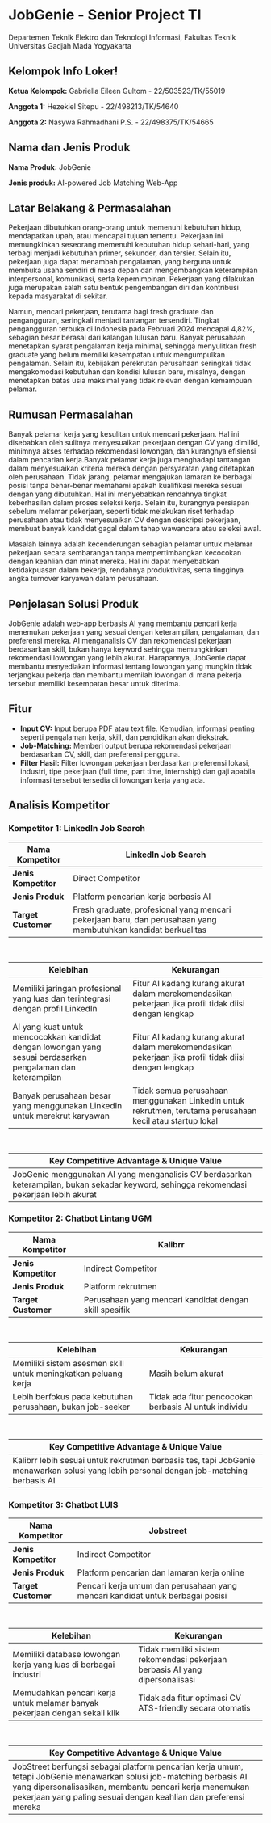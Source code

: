 # **JobGenie - Senior Project TI**
Departemen Teknik Elektro dan Teknologi Informasi, Fakultas Teknik Universitas Gadjah Mada Yogyakarta

## **Kelompok Info Loker!**

**Ketua Kelompok:** Gabriella Eileen Gultom - 22/503523/TK/55019

**Anggota 1:** Hezekiel Sitepu - 22/498213/TK/54640

**Anggota 2:** Nasywa Rahmadhani P.S. - 22/498375/TK/54665

## **Nama dan Jenis Produk**
**Nama Produk:** JobGenie 

**Jenis produk:** AI-powered Job Matching Web-App

## **Latar Belakang & Permasalahan** 
Pekerjaan dibutuhkan orang-orang untuk memenuhi kebutuhan hidup, mendapatkan upah, atau mencapai tujuan tertentu. Pekerjaan ini memungkinkan seseorang memenuhi kebutuhan hidup sehari-hari, yang terbagi menjadi kebutuhan primer, sekunder, dan tersier. Selain itu, pekerjaan juga dapat menambah pengalaman, yang berguna untuk membuka usaha sendiri di masa depan dan mengembangkan keterampilan interpersonal, komunikasi, serta kepemimpinan. Pekerjaan yang dilakukan juga merupakan salah satu bentuk pengembangan diri dan kontribusi kepada masyarakat di sekitar.

Namun, mencari pekerjaan, terutama bagi fresh graduate dan pengangguran, seringkali menjadi tantangan tersendiri. Tingkat pengangguran terbuka di Indonesia pada Februari 2024 mencapai 4,82%, sebagian besar berasal dari kalangan lulusan baru. Banyak perusahaan menetapkan syarat pengalaman kerja minimal, sehingga menyulitkan fresh graduate yang belum memiliki kesempatan untuk mengumpulkan pengalaman.  Selain itu, kebijakan perekrutan perusahaan seringkali tidak mengakomodasi kebutuhan dan kondisi lulusan baru, misalnya, dengan menetapkan batas usia maksimal yang tidak relevan dengan kemampuan pelamar.

## **Rumusan Permasalahan**
Banyak pelamar kerja yang kesulitan untuk mencari pekerjaan. Hal ini disebabkan oleh sulitnya menyesuaikan pekerjaan dengan CV yang dimiliki, minimnya akses terhadap rekomendasi lowongan, dan kurangnya efisiensi dalam pencarian kerja.Banyak pelamar kerja juga menghadapi tantangan dalam menyesuaikan kriteria mereka dengan persyaratan yang ditetapkan oleh perusahaan. Tidak jarang, pelamar mengajukan lamaran ke berbagai posisi tanpa benar-benar memahami apakah kualifikasi mereka sesuai dengan yang dibutuhkan. Hal ini menyebabkan rendahnya tingkat keberhasilan dalam proses seleksi kerja. Selain itu, kurangnya persiapan sebelum melamar pekerjaan, seperti tidak melakukan riset terhadap perusahaan atau tidak menyesuaikan CV dengan deskripsi pekerjaan, membuat banyak kandidat gagal dalam tahap wawancara atau seleksi awal.

Masalah lainnya adalah kecenderungan sebagian pelamar untuk melamar pekerjaan secara sembarangan tanpa mempertimbangkan kecocokan dengan keahlian dan minat mereka. Hal ini dapat menyebabkan ketidakpuasan dalam bekerja, rendahnya produktivitas, serta tingginya angka turnover karyawan dalam perusahaan.


## **Penjelasan Solusi Produk**
JobGenie adalah web-app berbasis AI yang membantu pencari kerja menemukan pekerjaan yang sesuai dengan keterampilan, pengalaman, dan preferensi mereka. AI menganalisis CV dan rekomendasi pekerjaan berdasarkan skill, bukan hanya keyword sehingga memungkinkan rekomendasi lowongan yang lebih akurat. Harapannya,  JobGenie dapat membantu menyediakan informasi tentang lowongan yang mungkin tidak terjangkau pekerja dan membantu memilah lowongan di mana pekerja tersebut memiliki kesempatan besar untuk diterima.

## **Fitur**
- **Input CV:** Input berupa PDF atau text file. Kemudian, informasi penting seperti pengalaman kerja, skill, dan pendidikan akan diekstrak.
- **Job-Matching:** Memberi output berupa rekomendasi pekerjaan berdasarkan CV, skill, dan preferensi pengguna.
- **Filter Hasil:** Filter lowongan pekerjaan berdasarkan preferensi lokasi, industri, tipe pekerjaan (full time, part time, internship) dan gaji apabila informasi tersebut tersedia di lowongan kerja yang ada.


## **Analisis Kompetitor**
### **Kompetitor 1: LinkedIn Job Search**

| **Nama Kompetitor** | LinkedIn Job Search |
| --- | --- |
| **Jenis Kompetitor** | Direct Competitor |
| **Jenis Produk** | Platform pencarian kerja berbasis AI |
| **Target Customer** | Fresh graduate, profesional yang mencari pekerjaan baru, dan perusahaan yang membutuhkan kandidat berkualitas |

<br>

| **Kelebihan** | **Kekurangan** |
| --- | --- |
| Memiliki jaringan profesional yang luas dan terintegrasi dengan profil LinkedIn | Fitur AI kadang kurang akurat dalam merekomendasikan pekerjaan jika profil tidak diisi dengan lengkap |
| AI yang kuat untuk mencocokkan kandidat dengan lowongan yang sesuai berdasarkan pengalaman dan keterampilan | Fitur AI kadang kurang akurat dalam merekomendasikan pekerjaan jika profil tidak diisi dengan lengkap |
| Banyak perusahaan besar yang menggunakan LinkedIn untuk merekrut karyawan | Tidak semua perusahaan menggunakan LinkedIn untuk rekrutmen, terutama perusahaan kecil atau startup lokal |

<br>

| **Key Competitive Advantage & Unique Value** |
| --- |
| JobGenie menggunakan AI yang menganalisis CV berdasarkan keterampilan, bukan sekadar keyword, sehingga rekomendasi pekerjaan lebih akurat |

### **Kompetitor 2: Chatbot Lintang UGM**

| **Nama Kompetitor** | Kalibrr |
| --- | --- |
| **Jenis Kompetitor** | Indirect Competitor |
| **Jenis Produk** | Platform rekrutmen |
| **Target Customer** | Perusahaan yang mencari kandidat dengan skill spesifik |

<br>

| **Kelebihan** | **Kekurangan** |
| --- | --- |
| Memiliki sistem asesmen skill untuk meningkatkan peluang kerja | Masih belum akurat |
| Lebih berfokus pada kebutuhan perusahaan, bukan job-seeker | Tidak ada fitur pencocokan berbasis AI untuk individu |

<br>

| **Key Competitive Advantage & Unique Value** |
| --- |
| Kalibrr lebih sesuai untuk rekrutmen berbasis tes, tapi JobGenie menawarkan solusi yang lebih personal dengan job-matching berbasis AI |

### **Kompetitor 3: Chatbot LUIS**

| **Nama Kompetitor** | Jobstreet |
| --- | --- |
| **Jenis Kompetitor** | Indirect Competitor |
| **Jenis Produk** | Platform pencarian dan lamaran kerja online |
| **Target Customer** | Pencari kerja umum dan perusahaan yang mencari kandidat untuk berbagai posisi |

<br>

| **Kelebihan** | **Kekurangan** |
| --- | --- |
| Memiliki database lowongan kerja yang luas di berbagai industri | Tidak memiliki sistem rekomendasi pekerjaan berbasis AI yang dipersonalisasi |
| Memudahkan pencari kerja untuk melamar banyak pekerjaan dengan sekali klik | Tidak ada fitur optimasi CV ATS-friendly secara otomatis |

<br>

| **Key Competitive Advantage & Unique Value** |
| --- |
| JobStreet berfungsi sebagai platform pencarian kerja umum, tetapi JobGenie menawarkan solusi job-matching berbasis AI yang dipersonalisasikan, membantu pencari kerja menemukan pekerjaan yang paling sesuai dengan keahlian dan preferensi mereka |

<br>